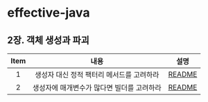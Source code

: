 # effective-java

## 2장. 객체 생성과 파괴

| Item |           내용            |                                                                                                   설명                                                                                                   |
|:----:|:-----------------------:|:------------------------------------------------------------------------------------------------------------------------------------------------------------------------------------------------------:|
|  1   | 생성자 대신 정적 팩터리 메서드를 고려하라 | [README](chapter02%2Fitem1_%EC%83%9D%EC%84%B1%EC%9E%90_%EB%8C%80%EC%8B%A0_%EC%A0%95%EC%A0%81_%ED%8C%A9%ED%84%B0%EB%A6%AC_%EB%A9%94%EC%84%9C%EB%93%9C%EB%A5%BC_%EA%B3%A0%EB%A0%A4%ED%95%98%EB%9D%BC.md) |
|  2   | 생성자에 매개변수가 많다면 빌더를 고려하라 |                                                                          [README](chapter02/item2_생성자에_매개변수가_많다면_빌더를_고려하라.md)                                                                          |
